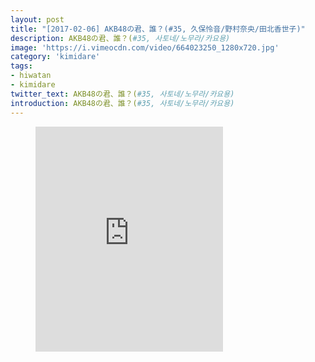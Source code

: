 ```yaml
---
layout: post
title: "[2017-02-06] AKB48の君、誰？(#35, 久保怜音/野村奈央/田北香世子)"
description: AKB48の君、誰？(#35, 사토네/노무라/카요용)
image: 'https://i.vimeocdn.com/video/664023250_1280x720.jpg'
category: 'kimidare'
tags:
- hiwatan
- kimidare
twitter_text: AKB48の君、誰？(#35, 사토네/노무라/카요용)
introduction: AKB48の君、誰？(#35, 사토네/노무라/카요용)
---
```

<figure class="video_container">
<iframe src="https://player.vimeo.com/video/240669480" height="360" frameborder="0" webkitallowfullscreen mozallowfullscreen allowfullscreen></iframe>
</figure>
